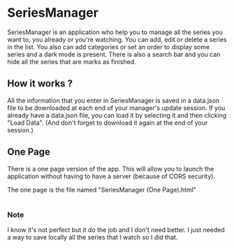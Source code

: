 # SeriesManager

SeriesManager is an application who help you to manage all the series you want to, you already or you're watching.
You can add, edit or delete a series in the list. 
You also can add categories or set an order to display some series and a dark mode is present.
There is also a search bar and you can hide all the series that are marks as finished.

## How it works ?

All the information that you enter in SeriesManager is saved in a data.json file to be downloaded at each end of your manager's update session.
If you already have a data.json file, you can load it by selecting it and then clicking "Load Data". 
(And don't forget to download it again at the end of your session.)

## One Page

There is a one page version of the app. 
This will allow you to launch the application without having to have a server (because of CORS security).

The one page is the file named "SeriesManager (One Page).html"

#

### Note

I know it's not perfect but it do the job and I don't need better.
I just needed a way to save locally all the series that I watch so I did that.
